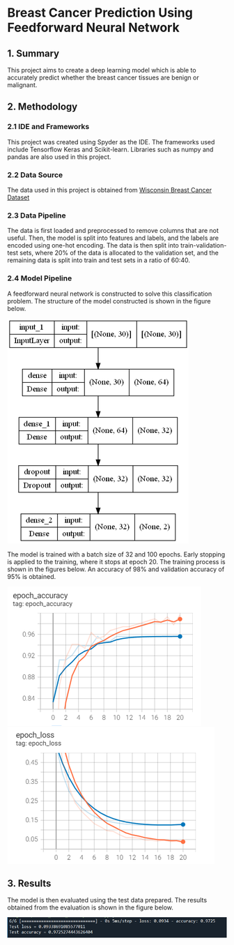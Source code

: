 # Breast Cancer Prediction Using Feedforward Neural Network

## 1. Summary
This project aims to create a deep learning model which is able to accurately predict whether the breast cancer tissues are benign or malignant.

## 2. Methodology
### 2.1 IDE and Frameworks
This project was created using Spyder as the IDE. The frameworks used include Tensorflow Keras and Scikit-learn. Libraries such as numpy and pandas are also used in this project.

### 2.2 Data Source
The data used in this project is obtained from [Wisconsin Breast Cancer Dataset](https://www.kaggle.com/datasets/uciml/breast-cancer-wisconsin-data)

### 2.3 Data Pipeline
The data is first loaded and preprocessed to remove columns that are not useful. Then, the model is split into features and labels, and the labels are encoded using one-hot encoding. The data is then split into train-validation-test sets, where 20% of the data is allocated to the validation set, and the remaining data is split into train and test sets in a ratio of 60:40.

### 2.4 Model Pipeline
A feedforward neural network is constructed to solve this classification problem. The structure of the model constructed is shown in the figure below.

![Model Structure](Img/ModelStructure.png)

The model is trained with a batch size of 32 and 100 epochs. Early stopping is applied to the training, where it stops at epoch 20. The training process is shown in the figures below. An accuracy of 98% and validation accuracy of 95% is obtained. 

![Accuracy Graph](Img/AcuracyGraph.PNG) ![Loss Graph](Img/LossGraph.PNG) 

## 3. Results
The model is then evaluated using the test data prepared. The results obtained from the evaluation is shown in the figure below.

![Test Result](Img/BC_Test_Result.PNG)
